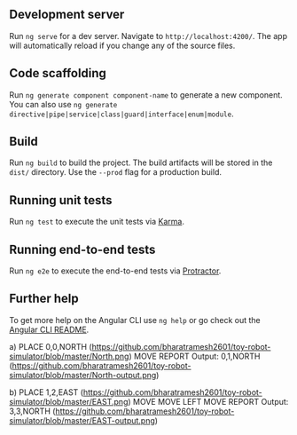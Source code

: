 ## Development server

Run `ng serve` for a dev server. Navigate to `http://localhost:4200/`. The app will automatically reload if you change any of the source files.

## Code scaffolding

Run `ng generate component component-name` to generate a new component. You can also use `ng generate directive|pipe|service|class|guard|interface|enum|module`.

## Build

Run `ng build` to build the project. The build artifacts will be stored in the `dist/` directory. Use the `--prod` flag for a production build.

## Running unit tests

Run `ng test` to execute the unit tests via [Karma](https://karma-runner.github.io).

## Running end-to-end tests

Run `ng e2e` to execute the end-to-end tests via [Protractor](http://www.protractortest.org/).

## Further help

To get more help on the Angular CLI use `ng help` or go check out the [Angular CLI README](https://github.com/angular/angular-cli/blob/master/README.md).


a)
PLACE 0,0,NORTH (https://github.com/bharatramesh2601/toy-robot-simulator/blob/master/North.png)
MOVE
REPORT
Output: 0,1,NORTH (https://github.com/bharatramesh2601/toy-robot-simulator/blob/master/North-output.png)


b)
PLACE 1,2,EAST (https://github.com/bharatramesh2601/toy-robot-simulator/blob/master/EAST.png)
MOVE
MOVE
LEFT
MOVE
REPORT
Output: 3,3,NORTH (https://github.com/bharatramesh2601/toy-robot-simulator/blob/master/EAST-output.png)
